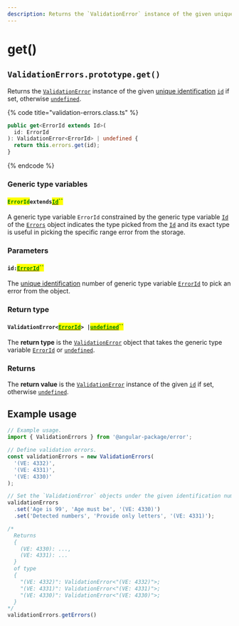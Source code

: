 ```yaml
---
description: Returns the `ValidationError` instance of the given unique identification
---
```


# get()

## `ValidationErrors.prototype.get()`

Returns the [`ValidationError`](broken-reference) instance of the given [unique identification](../../getting-started/basic-concepts.md#unique-identification) [`id`](get.md#id-errorid) if set, otherwise [`undefined`](https://developer.mozilla.org/en-US/docs/Web/JavaScript/Reference/Global\_Objects/undefined).

{% code title="validation-errors.class.ts" %}
```typescript
public get<ErrorId extends Id>(
  id: ErrorId
): ValidationError<ErrorId> | undefined {
  return this.errors.get(id);
}
```
{% endcode %}

### Generic type variables

#### <mark style="color:green;">`ErrorId`</mark>`extends`[<mark style="color:green;">`Id`</mark>](../../rangeerrors/generic-type-variables.md#rangeerrors-less-than-id-greater-than)<mark style="color:green;">``</mark>

A generic type variable `ErrorId` constrained by the generic type variable [`Id`](../generic-type-variables.md#validationerrors-less-than-id-greater-than) of the [`Errors`](broken-reference) object indicates the type picked from the [`Id`](../generic-type-variables.md#validationerrors-less-than-id-greater-than) and its exact type is useful in picking the specific range error from the storage.

### Parameters

#### `id:`[<mark style="color:green;">`ErrorId`</mark>](get.md#erroridextendsid)<mark style="color:green;">``</mark>

The [unique identification](../../getting-started/basic-concepts.md#unique-identification) number of generic type variable [`ErrorId`](get.md#erroridextendsid) to pick an error from the object.

### Return type

#### `ValidationError<`[<mark style="color:green;">`ErrorId`</mark>](get.md#erroridextendsid)`> |`[<mark style="color:green;">`undefined`</mark>](https://www.typescriptlang.org/docs/handbook/basic-types.html#null-and-undefined)<mark style="color:green;">``</mark>

The **return type** is the [`ValidationError`](broken-reference) object that takes the generic type variable [`ErrorId`](get.md#erroridextendsid) or [`undefined`](https://www.typescriptlang.org/docs/handbook/basic-types.html#null-and-undefined).

### Returns

The **return value** is the [`ValidationError`](broken-reference) instance of the given [`id`](get.md#id-errorid) if set, otherwise [`undefined`](https://developer.mozilla.org/en-US/docs/Web/JavaScript/Reference/Global\_Objects/undefined).

## Example usage

```typescript
// Example usage.
import { ValidationErrors } from '@angular-package/error';

// Define validation errors.
const validationErrors = new ValidationErrors(
  '(VE: 4332)',
  '(VE: 4331)',
  '(VE: 4330)'
);

// Set the `ValidationError` objects under the given identification numbers.
validationErrors
  .set('Age is 99', 'Age must be', '(VE: 4330)')
  .set('Detected numbers', 'Provide only letters', '(VE: 4331)');

/*
  Returns
  {
    (VE: 4330): ...,
    (VE: 4331): ...
  }
  of type
  {
    "(VE: 4332)": ValidationError<"(VE: 4332)">;
    "(VE: 4331)": ValidationError<"(VE: 4331)">;
    "(VE: 4330)": ValidationError<"(VE: 4330)">;
  }
*/
validationErrors.getErrors()
```
